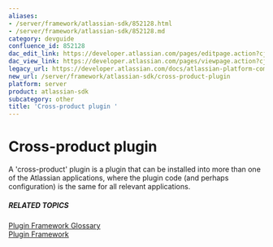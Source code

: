 ```yaml
---
aliases:
- /server/framework/atlassian-sdk/852128.html
- /server/framework/atlassian-sdk/852128.md
category: devguide
confluence_id: 852128
dac_edit_link: https://developer.atlassian.com/pages/editpage.action?cjm=wozere&pageId=852128
dac_view_link: https://developer.atlassian.com/pages/viewpage.action?cjm=wozere&pageId=852128
legacy_url: https://developer.atlassian.com/docs/atlassian-platform-common-components/plugin-framework/plugin-framework-glossary/cross-product-plugin-glossary-entry
new_url: /server/framework/atlassian-sdk/cross-product-plugin
platform: server
product: atlassian-sdk
subcategory: other
title: 'Cross-product plugin '
---
```

# Cross-product plugin

A 'cross-product' plugin is a plugin that can be installed into more than one of the Atlassian applications, where the plugin code (and perhaps configuration) is the same for all relevant applications.

##### RELATED TOPICS

<a href="/pages/createpage.action?spaceKey=PLUGINFRAMEWORK&amp;title=Plugin+Framework+Glossary" class="createlink">Plugin Framework Glossary</a>  
[Plugin Framework](https://developer.atlassian.com/display/PLUGINFRAMEWORK/Plugin+Framework)





































































































































































































































































































































































































































































































































































































